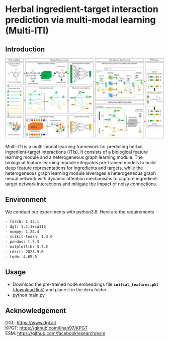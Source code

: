 # Herbal ingredient-target interaction prediction via multi-modal learning (Multi-ITI)
## Introduction
![image](https://github.com/Xudong-Liang/Multi-ITI/blob/main/overview.png)

Multi-ITI is a multi-modal learning framework for predicting herbal ingredient-target interactions (ITIs). It consists of a biological feature learning module and a heterogeneous graph learning module. The biological feature learning module integrates pre-trained models to build deep feature representations for ingredients and targets, while the heterogeneous graph learning module leverages a heterogeneous graph neural network with dynamic attention mechanisms to capture ingredient-target network interactions and mitigate the impact of noisy connections.

## Environment
We conduct our experiments with python3.8. Here are the requirements
```
- torch: 1.13.1
- dgl: 1.1.1+cu116
- numpy: 1.24.4
- scikit-learn: 1.3.0
- pandas: 1.5.3
- matplotlib: 3.7.2
- rdkit: 2023.9.6
- tqdm: 4.65.0
```

## Usage

- Download the pre-trained node embeddings file **`initial_features.pkl`** ([download link](https://drive.google.com/file/d/1KqOOoh_lCJbvmBiWzmX77Oxm3kW0hJeH/view?usp=sharing)) and place it in the `data` folder.
- python main.py

## Acknowledgement
DGL: https://www.dgl.ai/  
KPGT: https://github.com/lihan97/KPGT  
ESM: https://github.com/facebookresearch/esm
